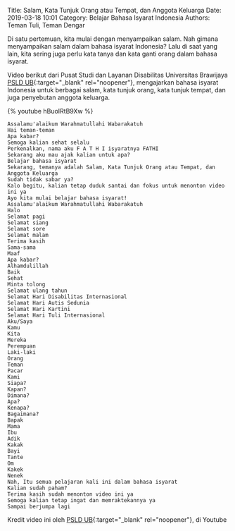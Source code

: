 Title: Salam, Kata Tunjuk Orang atau Tempat, dan Anggota Keluarga
Date: 2019-03-18 10:01
Category: Belajar Bahasa Isyarat Indonesia
Authors: Teman Tuli, Teman Dengar

Di satu pertemuan, kita mulai dengan menyampaikan salam. Nah gimana menyampaikan salam dalam bahasa isyarat Indonesia?
Lalu di saat yang lain, kita sering juga perlu kata tanya dan kata ganti orang dalam bahasa isyarat.

Video berikut dari Pusat Studi dan Layanan Disabilitas Universitas Brawijaya 
[PSLD UB](https://www.youtube.com/channel/UCW4oVUdMDRWJMrHnw-FoMhw){:target="_blank" rel="noopener"}, 
mengajarkan bahasa isyarat Indonesia untuk berbagai salam, kata tunjuk orang, kata tunjuk tempat, dan juga penyebutan
anggota keluarga.

{% youtube hBuoIRtB9Xw %}

```
Assalamu'alaikum Warahmatullahi Wabarakatuh
Hai teman-teman
Apa kabar?
Semoga kalian sehat selalu
Perkenalkan, nama aku F A T H I isyaratnya FATHI
Sekarang aku mau ajak kalian untuk apa?
Belajar bahasa isyarat
Sekarang, temanya adalah Salam, Kata Tunjuk Orang atau Tempat, dan Anggota Keluarga
Sudah tidak sabar ya?
Kalo begitu, kalian tetap duduk santai dan fokus untuk menonton video ini ya
Ayo kita mulai belajar bahasa isyarat!
Assalamu'alaikum Warahmatullahi Wabarakatuh
Halo
Selamat pagi
Selamat siang
Selamat sore
Selamat malam
Terima kasih
Sama-sama
Maaf
Apa kabar?
Alhamdulillah
Baik
Sehat
Minta tolong
Selamat ulang tahun
Selamat Hari Disabilitas Internasional
Selamat Hari Autis Sedunia
Selamat Hari Kartini
Selamat Hari Tuli Internasional
Aku/Saya
Kamu
Kita
Mereka
Perempuan
Laki-laki
Orang
Teman
Pacar
Kami
Siapa?
Kapan?
Dimana?
Apa?
Kenapa?
Bagaimana?
Bapak
Mama
Ibu
Adik
Kakak
Bayi
Tante
Om
Kakek
Nenek
Nah, Itu semua pelajaran kali ini dalam bahasa isyarat
Kalian sudah paham?
Terima kasih sudah menonton video ini ya
Semoga kalian tetap ingat dan memraktekannya ya
Sampai berjumpa lagi
```

Kredit video ini oleh 
[PSLD UB](https://www.youtube.com/channel/UCW4oVUdMDRWJMrHnw-FoMhw){:target="_blank" rel="noopener"}, 
 di Youtube
